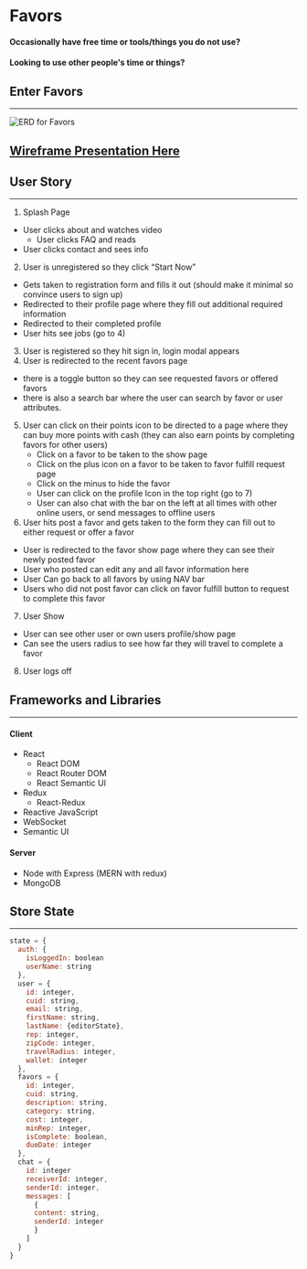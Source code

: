 # Favors
#### Occasionally have free time or tools/things you do not use?

#### Looking to use other people's time or things?

## Enter Favors
___
![ERD for Favors](http://i.imgur.com/uo1oixV.png "Favors ERD")

## [Wireframe Presentation Here](https://docs.google.com/presentation/d/11MZD2ljGwtRAdKnE_II0v9AMik9_nj1F-7nAe954b-E/edit?usp=sharing "Favors Google Slides Presentation")

## User Story
___

1.	Splash Page
  *	User clicks about and watches video
	* User clicks FAQ and reads
  *	User clicks contact and sees info
2.	User is unregistered so they click “Start Now”
  *	Gets taken to registration form and fills it out (should make it minimal so convince users to sign up)
  *	Redirected to their profile page where they fill out additional required information
  *	Redirected to their completed profile
  *	User hits see jobs (go to 4)
3.	User is registered so they hit sign in, login modal appears
4.	User is redirected to the recent favors page
  -	there is a toggle button so they can see requested favors or offered favors
  -	there is also a search bar where the user can search by favor or user attributes.
5.	User can click on their points icon to be directed to a page where they can buy more points with cash (they can also earn points by completing favors for other users)
    *	Click on a favor to be taken to the show page
    *	Click on the plus icon on a favor to be taken to favor fulfill request page
    *	Click on the minus to hide the favor
    *	User can click on the profile Icon in the top right (go to 7)
    *	User can also chat with the bar on the left at all times with other online users, or send messages to offline users
6.	User hits post a favor and gets taken to the form they can fill out to either request or offer a favor
  *	User is redirected to the favor show page where they can see their newly posted favor
  *	User who posted can edit any and all favor information here
  *	User Can go back to all favors by using NAV bar
  *	Users who did not post favor can click on favor fulfill button to request to complete this favor
7.	User Show
  *	User can see other user or own users profile/show page
  *	Can see the users radius to see how far they will travel to complete a favor
8.	User logs off

## Frameworks and Libraries
___

#### Client
* React
  * React DOM
  * React Router DOM
  * React Semantic UI
* Redux
  * React-Redux
* Reactive JavaScript
* WebSocket
* Semantic UI

#### Server
* Node with Express (MERN with redux)
* MongoDB


## Store State
___

```JavaScript
state = {
  auth: {
    isLoggedIn: boolean
    userName: string
  },
  user = {
    id: integer,
    cuid: string,
    email: string,
    firstName: string,
    lastName: {editorState},
    rep: integer,
    zipCode: integer,
    travelRadius: integer,
    wallet: integer
  },
  favors = {
    id: integer,
    cuid: string,
    description: string,
    category: string,
    cost: integer,
    minRep: integer,
    isComplete: boolean,
    dueDate: integer
  },
  chat = {
    id: integer
    receiverId: integer,
    senderId: integer,
    messages: [
      {
      content: string,
      senderId: integer
      }
    ]
  }
}
```
